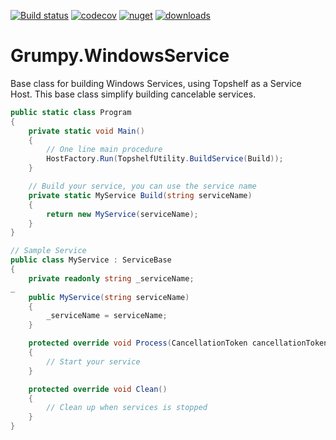 [![Build status](https://ci.appveyor.com/api/projects/status/lxxiqar47aqo62db?svg=true)](https://ci.appveyor.com/project/GrumpyBusted/grumpy-servicebase)
[![codecov](https://codecov.io/gh/GrumpyBusted/Grumpy.ServiceBase/branch/master/graph/badge.svg)](https://codecov.io/gh/GrumpyBusted/Grumpy.ServiceBase)
[![nuget](https://img.shields.io/nuget/v/Grumpy.ServiceBase.svg)](https://www.nuget.org/packages/Grumpy.ServiceBase/)
[![downloads](https://img.shields.io/nuget/dt/Grumpy.ServiceBase.svg)](https://www.nuget.org/packages/Grumpy.ServiceBase/)

# Grumpy.WindowsService
Base class for building Windows Services, using Topshelf as a Service Host. This base class simplify building cancelable services.

```csharp
public static class Program
{
    private static void Main()
    {
        // One line main procedure
        HostFactory.Run(TopshelfUtility.BuildService(Build));
    }

    // Build your service, you can use the service name
    private static MyService Build(string serviceName)
    {
        return new MyService(serviceName);
    }
}

// Sample Service
public class MyService : ServiceBase
{
    private readonly string _serviceName;
_
    public MyService(string serviceName) 
    {
        _serviceName = serviceName;
    }

    protected override void Process(CancellationToken cancellationToken)
    {
        // Start your service
    }

    protected override void Clean()
    {
        // Clean up when services is stopped
    }
}
```
